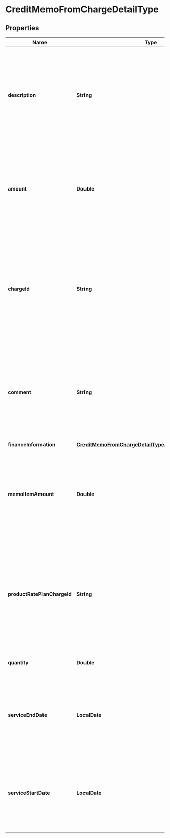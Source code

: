 

# CreditMemoFromChargeDetailType


## Properties

| Name | Type | Description | Notes |
|------------ | ------------- | ------------- | -------------|
|**description** | **String** | The description of the product rate plan charge.  **Note**: This field is only available if you set the &#x60;zuora-version&#x60; request header to &#x60;257.0&#x60; or later [available versions](https://developer.zuora.com/api-references/api/overview/#section/API-Versions/Minor-Version).  |  [optional] |
|**amount** | **Double** | The amount of the credit memo item.  **Note**: This field is only available if you set the &#x60;zuora-version&#x60; request header to &#x60;224.0&#x60; or later [available versions](https://developer.zuora.com/api-references/api/overview/#section/API-Versions/Minor-Version).  |  [optional] |
|**chargeId** | **String** | The ID of the product rate plan charge that the credit memo is created from.  **Note**: This field is not available if you set the &#x60;zuora-version&#x60; request header to &#x60;257.0&#x60; or later [available versions](https://developer.zuora.com/api-references/api/overview/#section/API-Versions/Minor-Version).  |  |
|**comment** | **String** | Comments about the product rate plan charge.  **Note**: This field is not available if you set the &#x60;zuora-version&#x60; request header to &#x60;257.0&#x60; or later [available versions](https://developer.zuora.com/api-references/api/overview/#section/API-Versions/Minor-Version).  |  [optional] |
|**financeInformation** | [**CreditMemoFromChargeDetailTypeAllOfFinanceInformation**](CreditMemoFromChargeDetailTypeAllOfFinanceInformation.md) |  |  [optional] |
|**memoItemAmount** | **Double** | The amount of the credit memo item.  **Note**: This field is not available if you set the &#x60;zuora-version&#x60; request header to &#x60;224.0&#x60; or later [available versions](https://developer.zuora.com/api-references/api/overview/#section/API-Versions/Minor-Version).  |  [optional] |
|**productRatePlanChargeId** | **String** | The ID of the product rate plan charge that the credit memo is created from.  **Note**: This field is only available if you set the &#x60;zuora-version&#x60; request header to &#x60;257.0&#x60; or later [available versions](https://developer.zuora.com/api-references/api/overview/#section/API-Versions/Minor-Version).  |  |
|**quantity** | **Double** | The number of units for the credit memo item.  |  [optional] |
|**serviceEndDate** | **LocalDate** | The service end date of the credit memo item. If not specified, the effective end date of the corresponding product rate plan will be used.  |  [optional] |
|**serviceStartDate** | **LocalDate** | The service start date of the credit memo item. If not specified, the effective start date of the corresponding product rate plan will be used.  |  [optional] |



